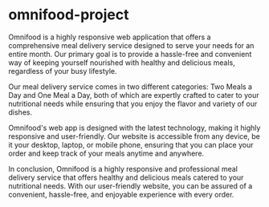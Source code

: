 # omnifood-project

Omnifood is a highly responsive web application that offers a comprehensive meal delivery service designed to serve your needs for an entire month. Our primary goal is to provide a hassle-free and convenient way of keeping yourself nourished with healthy and delicious meals, regardless of your busy lifestyle.

Our meal delivery service comes in two different categories: Two Meals a Day and One Meal a Day, both of which are expertly crafted to cater to your nutritional needs while ensuring that you enjoy the flavor and variety of our dishes.

Omnifood's web app is designed with the latest technology, making it highly responsive and user-friendly. Our website is accessible from any device, be it your desktop, laptop, or mobile phone, ensuring that you can place your order and keep track of your meals anytime and anywhere.

In conclusion, Omnifood is a highly responsive and professional meal delivery service that offers healthy and delicious meals catered to your nutritional needs. With our user-friendly website, you can be assured of a convenient, hassle-free, and enjoyable experience with every order.

